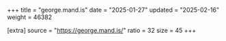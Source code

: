 +++
title = "george.mand.is"
date = "2025-01-27"
updated = "2025-02-16"
weight = 46382

[extra]
source = "https://george.mand.is/"
ratio = 32
size = 45
+++
